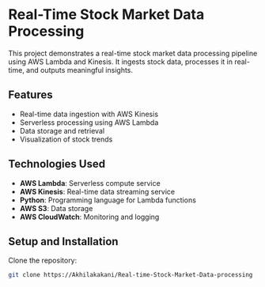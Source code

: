 # Real-Time Stock Market Data Processing

This project demonstrates a real-time stock market data processing pipeline using AWS Lambda and Kinesis. It ingests stock data, processes it in real-time, and outputs meaningful insights.

## Features

- Real-time data ingestion with AWS Kinesis
- Serverless processing using AWS Lambda
- Data storage and retrieval
- Visualization of stock trends

## Technologies Used

- **AWS Lambda**: Serverless compute service
- **AWS Kinesis**: Real-time data streaming service
- **Python**: Programming language for Lambda functions
- **AWS S3**: Data storage
- **AWS CloudWatch**: Monitoring and logging

## Setup and Installation

Clone the repository:
   ```bash
   git clone https://Akhilakakani/Real-time-Stock-Market-Data-processing
